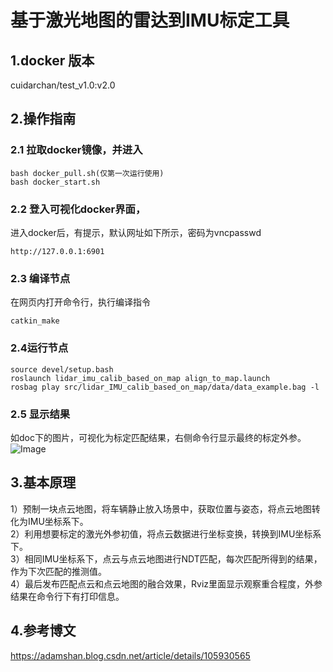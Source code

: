 # 基于激光地图的雷达到IMU标定工具
## 1.docker 版本
cuidarchan/test_v1.0:v2.0

## 2.操作指南
### 2.1 拉取docker镜像，并进入
```
bash docker_pull.sh(仅第一次运行使用)
bash docker_start.sh
```
### 2.2 登入可视化docker界面，
进入docker后，有提示，默认网址如下所示，密码为vncpasswd  
```
http://127.0.0.1:6901 
```
### 2.3 编译节点
在网页内打开命令行，执行编译指令
```
catkin_make
```

### 2.4运行节点
```
source devel/setup.bash
roslaunch lidar_imu_calib_based_on_map align_to_map.launch
rosbag play src/lidar_IMU_calib_based_on_map/data/data_example.bag -l
```

### 2.5 显示结果
如doc下的图片，可视化为标定匹配结果，右侧命令行显示最终的标定外参。
![Image](https://github.com/shen/SwiftNotes/blob/master/image/1.png)

## 3.基本原理
1）预制一块点云地图，将车辆静止放入场景中，获取位置与姿态，将点云地图转化为IMU坐标系下。  
2）利用想要标定的激光外参初值，将点云数据进行坐标变换，转换到IMU坐标系下。  
3）相同IMU坐标系下，点云与点云地图进行NDT匹配，每次匹配所得到的结果，作为下次匹配的推测值。  
4）最后发布匹配点云和点云地图的融合效果，Rviz里面显示观察重合程度，外参结果在命令行下有打印信息。  

## 4.参考博文
https://adamshan.blog.csdn.net/article/details/105930565
